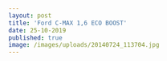 ```yaml
---
layout: post
title: 'Ford C-MAX 1,6 ECO BOOST'
date: 25-10-2019
published: true
image: /images/uploads/20140724_113704.jpg
---
```


